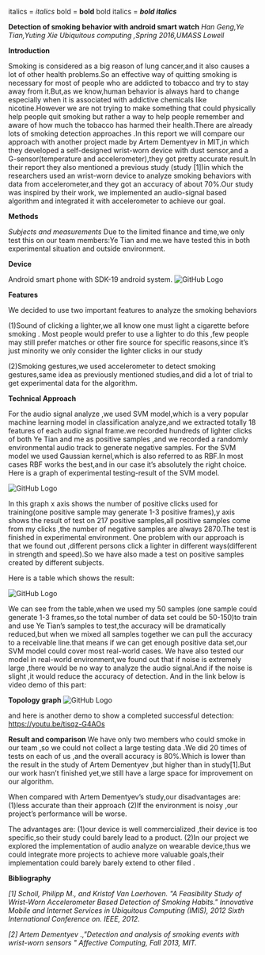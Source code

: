 


italics = *italics*
bold  = **bold**
bold italics = ***bold italics***

**Detection of smoking behavior with android smart watch**
*Han Geng,Ye Tian,Yuting Xie*
*Ubiquitous computing ,Spring 2016,UMASS Lowell*

**Introduction**

Smoking is considered as a big reason of lung cancer,and it also causes a lot of other health problems.So an effective way of quitting smoking is necessary for most of people who are addicted to tobacco and try to stay away from it.But,as we know,human behavior is always hard to change especially when it is associated with addictive chemicals like nicotine.However we are not trying to make something that could physically help people quit smoking but rather a way to help people remember and aware of how much the tobacco has harmed their health.There are already lots of smoking detection approaches .In this report we will compare our approach with another project made by Artem Dementyev in MIT,in which they developed a self-designed wrist-worn device with dust sensor,and a G-sensor(temperature and accelerometer),they got pretty accurate result.In their report they also mentioned a previous study (study [1])in which the researchers used an wrist-worn device to analyze smoking behaviors with data from accelerometer,and they got an accuracy of about 70%.Our study was inspired by their work, we implemented an audio-signal based algorithm and integrated it with accelerometer to achieve our goal.

**Methods**

*Subjects and measurements*
Due to the limited finance and time,we only test this on our team members:Ye Tian and me.we have tested this in both experimental situation and outside environment.

**Device**

Android smart phone with  SDK-19 android system.
![GitHub Logo](https://github.com/uml-ubicomp-2016-spring/smokers/blob/master/graph1.png?raw=true)

**Features**

We decided to use two important features to analyze the smoking behaviors

(1)Sound of clicking a lighter,we all know one must light a cigarette before smoking . Most people would prefer to use a lighter to do this ,few people may still prefer matches or other fire source for specific reasons,since it’s just minority we only consider the lighter clicks in our study

(2)Smoking gestures,we used accelerometer to detect smoking gestures,same idea as previously mentioned studies,and did a lot of trial to get experimental data for the algorithm.

**Technical Approach**

For the audio signal analyze ,we used SVM model,which is a very popular machine learning model in classification analyze,and we extracted totally 18 features of each audio signal frame.we recorded hundreds of lighter clicks of both Ye Tian and me as positive samples ,and we recorded a randomly environmental audio track to generate negative samples.
For the SVM model we used Gaussian kernel,which is also referred to as RBF.In most cases RBF works the best,and in our case it’s absolutely the right choice.
Here is a graph of experimental testing-result of the SVM model.



![GitHub Logo](https://github.com/uml-ubicomp-2016-spring/smokers/blob/master/watch.JPG?raw=true)

In this graph x axis shows the number of positive clicks used for training(one positive sample may generate 1-3 positive frames),y axis shows the result of test on 217 positive samples,all positive samples come from my clicks ,the number of negative samples are always 2870.The test is finished in experimental environment.
One problem with our approach is that we found out ,different persons click a lighter in different ways(different in strength and speed).So we have also made a test on positive samples created by different subjects.






Here is a table which shows the result:

![GitHub Logo](https://raw.githubusercontent.com/uml-ubicomp-2016-spring/smokers/ebb9aecf53d2cce168fdeeeb0bd7767b7ce3dabb/table.PNG?raw=true)

We can see from the table,when we used my 50 samples (one sample could generate 1-3 frames,so the total number of data set could be 50-150)to train and use Ye Tian’s samples to test,the accuracy will be dramatically reduced,but when we mixed all samples together we can pull the accuracy to a receivable line.that means if we can get enough positive data set,our SVM model could cover most real-world cases.
We have also tested our model in real-world environment,we found out that if noise is extremely large ,there would be no way to analyze the audio signal.And if the noise is slight ,it would reduce the accuracy of detection.
And in the link below is video demo of this part:


**Topology graph**
![GitHub Logo](https://github.com/uml-ubicomp-2016-spring/smokers/blob/master/topo.PNG?raw=true)

and here is another demo to show a completed successful detection:
https://youtu.be/tisqz-G4AOs

**Result and comparison**
We have only two members who could smoke in our team ,so we could not collect a large testing data .We did 20 times of tests on each of us ,and the overall accuracy is 80%.Which is lower than the result in the study of Artem Dementyev ,but higher than in study[1].But our work hasn’t finished yet,we still have a large space for improvement on our algorithm.

When compared with Artem Dementyev’s study,our disadvantages are:
(1)less accurate than their approach
(2)If the environment is noisy ,our project’s performance will be worse.

The advantages are:
(1)our device is well commercialized ,their device is too specific,so their study could barely lead to a product.
(2)In our project we explored the implementation of audio analyze on wearable device,thus we could integrate more projects to achieve more valuable goals,their implementation could barely barely extend to other filed .



**Bibliography**

*[1] Scholl, Philipp M., and Kristof Van Laerhoven. "A Feasibility Study of Wrist-Worn Accelerometer Based Detection of Smoking Habits." Innovative Mobile and Internet Services in Ubiquitous Computing (IMIS), 2012 Sixth International Conference on. IEEE, 2012.*

*[2] Artem Dementyev .,"Detection and analysis of smoking events with wrist-worn sensors " Affective Computing, Fall 2013, MIT.*
